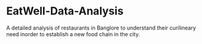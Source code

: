 # EatWell-Data-Analysis
A detailed analysis of restaurants in Banglore to understand their curilineary need inorder to establish a new food chain in the city.
